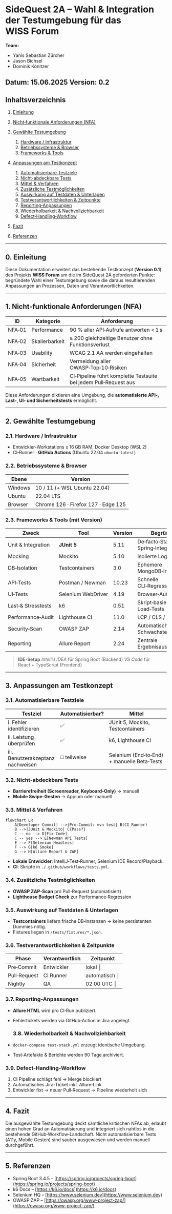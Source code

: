 # SideQuest 2A – Wahl & Integration der Testumgebung für das **WISS Forum**

**Team:**
- Yanis Sebastian Zürcher
- Jason Bichsel
- Dominik Könitzer

**Datum:** 15.06.2025
**Version:** 0.2
---

## Inhaltsverzeichnis

1. [Einleitung](#0--einleitung)
2. [Nicht‑funktionale Anforderungen (NFA)](#1--nicht-funktionale-anforderungen-nfa)
3. [Gewählte Testumgebung](#2--gewählte-testumgebung)

   1. [Hardware / Infrastruktur](#21--hardware--infrastruktur)
   2. [Betriebssysteme & Browser](#22--betriebssysteme--browser)
   3. [Frameworks & Tools](#23--frameworks--tools-mit-version)
4. [Anpassungen am Testkonzept](#3--anpassungen-am-testkonzept)

   1. [Automatisierbare Testziele](#31--automatisierbare-testziele)
   2. [Nicht-abdeckbare Tests](#32--nicht-abdeckbare-tests)
   3. [Mittel & Verfahren](#33--mittel--verfahren)
   4. [Zusätzliche Testmöglichkeiten](#34--zusätzliche-testmöglichkeiten)
   5. [Auswirkung auf Testdaten & Unterlagen](#35--auswirkung-auf-testdaten--unterlagen)
   6. [Testverantwortlichkeiten & Zeitpunkte](#36--testverantwortlichkeiten--zeitpunkte)
   7. [Reporting‑Anpassungen](#37--reporting-anpassungen)
   8. [Wiederholbarkeit & Nachvollziehbarkeit](#38--wiederholbarkeit--nachvollziehbarkeit)
   9. [Defect‑Handling‑Workflow](#39--defect-handling-workflow)
5. [Fazit](#4--fazit)
6. [Referenzen](#5--referenzen)

---

## 0. Einleitung

Diese Dokumentation erweitert das bestehende Testkonzept (**Version 0.1**) des Projekts **WISS Forum** um die im SideQuest 2A geforderten Punkte: begründete Wahl einer Testumgebung sowie die daraus resultierenden Anpassungen an Prozessen, Daten und Verantwortlichkeiten.

---

## 1.  Nicht‑funktionale Anforderungen (NFA)

| ID     | Kategorie      | Anforderung                                                        |
| ------ | -------------- | ------------------------------------------------------------------ |
| NFA‑01 | Performance    | 90 % aller API‑Aufrufe antworten < 1 s                             |
| NFA‑02 | Skalierbarkeit | ≥ 200 gleichzeitige Benutzer ohne Funktionsverlust                 |
| NFA‑03 | Usability      | WCAG 2.1 AA werden eingehalten                                     |
| NFA‑04 | Sicherheit     | Vermeidung aller OWASP‑Top‑10‑Risiken                              |
| NFA‑05 | Wartbarkeit    | CI‑Pipeline führt komplette Test­su­ite bei jedem Pull‑Request aus |

Diese Anforderungen diktieren eine Umgebung, die **automatisierte API‑, Last‑, UI‑ und Sicherheitstests** ermöglicht.

---

## 2. Gewählte Testumgebung

### 2.1. Hardware / Infrastruktur

* Entwickler‑Workstations ≥ 16 GB RAM, Docker Desktop (WSL 2)
* CI‑Runner · **GitHub Actions** (Ubuntu 22.04 `ubuntu‑latest`)

### 2.2. Betriebssysteme & Browser

| Ebene   | Version                             |
| ------- | ----------------------------------- |
| Windows | 10 / 11 (+ WSL Ubuntu 22.04)        |
| Ubuntu  | 22.04 LTS                           |
| Browser | Chrome 126 · Firefox 127 · Edge 125 |

### 2.3. Frameworks & Tools (mit Version)

| Zweck              | Tool               | Version | Begründung                            |
| ------------------ | ------------------ | ------- | ------------------------------------- |
| Unit & Integration | **JUnit 5**        | 5.11    | De‑facto‑Standard, Spring‑Integration |
| Mocking            | Mockito            | 5.10    | Isolierte Logiktests                  |
| DB‑Isolation       | Testcontainers     | 3.0     | Ephemere MongoDB‑Instanzen            |
| API‑Tests          | Postman / Newman   | 10.23   | Schnelle CLI‑Regression               |
| UI‑Tests           | Selenium WebDriver | 4.19    | Browser‑Automation                    |
| Last‑& Stresstests | k6                 | 0.51    | Skript‑basierte Load‑Tests            |
| Performance‑Audit  | Lighthouse CI      | 11.0    | LCP / CLS / TTI‑Analyse               |
| Security‑Scan      | OWASP ZAP          | 2.14    | Automatische Schwachstellenprüfung    |
| Reporting          | Allure Report      | 2.24    | Zentrale Ergebnisausgabe              |

> **IDE‑Setup**
> *IntelliJ IDEA* für Spring Boot (Backend)
> *VS Code* für React + TypeScript (Frontend)

---

## 3. Anpassungen am Testkonzept

### 3.1. Automatisierbare Testziele

| Testziel                          | Automatisierbar? | Mittel                                      |
| --------------------------------- | ---------------- | ------------------------------------------- |
| i. Fehler identifizieren          | ✅                | JUnit 5, Mockito, Testcontainers            |
| ii. Leistung überprüfen           | ✅                | k6, Lighthouse CI                           |
| iii. Benutzerakzeptanz nachweisen | ◻️ teilweise     | Selenium (End‑to‑End) + manuelle Beta‑Tests |

### 3.2. Nicht‑abdeckbare Tests

* **Barrierefreiheit (Screenreader, Keyboard‑Only)** → manuell
* **Mobile Swipe‑Gesten** → Appium oder manuell

### 3.3. Mittel & Verfahren

```mermaid
flowchart LR
    A[Developer Commit] -->|Pre‑Commit: mvn test| B(CI Runner)
    B -->|JUnit & Mockito| C{Pass?}
    C -- no --> D[Fix Code]
    C -- yes --> E[Newman API Tests]
    E --> F[Selenium Headless]
    F --> G[k6 Smoke]
    G --> H[Allure Report & ZAP]
```

* **Lokale Entwickler**: IntelliJ‑Test‑Runner, Selenium IDE Record/Playback.
* **CI**: Skripte in `./.github/workflows/tests.yml`.

### 3.4. Zusätzliche Testmöglichkeiten

* **OWASP ZAP‑Scan** pro Pull‑Request (automatisiert)
* **Lighthouse Budget Check** zur Performance‑Regression

### 3.5. Auswirkung auf Testdaten & Unterlagen

* **Testcontainers** liefern frische DB‑Instanzen -> keine persistenten Dummies nötig.
* Fixtures liegen in `/tests/fixtures/*.json`.

### 3.6. Testverantwortlichkeiten & Zeitpunkte

| Phase        | Verantwortlich | Zeitpunkt     |
| ------------ | -------------- | ------------- |
| Pre‑Commit   | Entwickler     | lokal │       |
| Pull‑Request | CI Runner      | automatisch │ |
| Nightly      | QA             | 02:00 UTC │   |

### 3.7. Reporting‑Anpassungen

* **Allure HTML** wird pro CI‑Run publiziert.
* Fehlertickets werden via GitHub‑Action in Jira angelegt.

   ### 3.8. Wiederholbarkeit & Nachvollziehbarkeit

* `docker‑compose test‑stack.yml` erzeugt identische Umgebung.
* Test‑Artefakte & Berichte werden 90 Tage archiviert.

### 3.9. Defect‑Handling‑Workflow

1. CI Pipeline schlägt fehl -> Merge blockiert
2. Automatisches Jira‑Ticket inkl. Allure‑Link
3. Entwickler fixt -> neuer Pull‑Request -> Pipeline wiederholt sich

---

## 4. Fazit

Die ausgewählte Testumgebung deckt sämtliche kritischen NFAs ab, erlaubt einen hohen Grad an Automatisierung und integriert sich nahtlos in die bestehende GitHub‑Workflow‑Landschaft. Nicht automatisierbare Tests (A11y, Mobile Gesten) sind sauber ausgewiesen und werden manuell durchgeführt.

---

## 5. Referenzen

* Spring Boot 3.4.5 – [https://spring.io/projects/spring-boot](https://spring.io/projects/spring-boot)
* k6 Docs – [https://k6.io/docs](https://k6.io/docs)
* Selenium HQ – [https://www.selenium.dev](https://www.selenium.dev)
* OWASP ZAP – [https://owasp.org/www-project-zap/](https://owasp.org/www-project-zap/)
